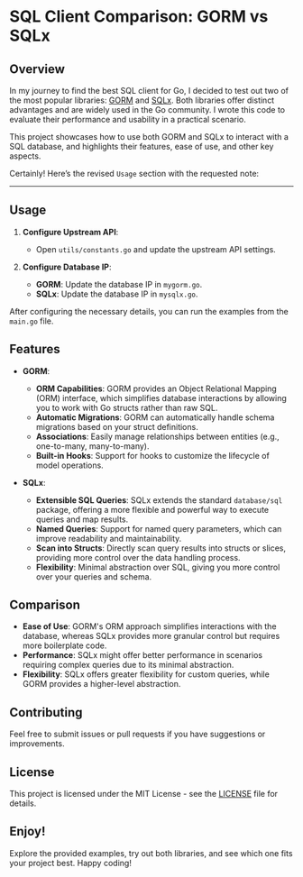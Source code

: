 # SQL Client Comparison: GORM vs SQLx

## Overview

In my journey to find the best SQL client for Go, I decided to test out two of the most popular libraries: [GORM](https://gorm.io/) and [SQLx](https://github.com/jmoiron/sqlx). Both libraries offer distinct advantages and are widely used in the Go community. I wrote this code to evaluate their performance and usability in a practical scenario.

This project showcases how to use both GORM and SQLx to interact with a SQL database, and highlights their features, ease of use, and other key aspects.

Certainly! Here’s the revised `Usage` section with the requested note:

---

## Usage

1. **Configure Upstream API**:
   - Open `utils/constants.go` and update the upstream API settings.

2. **Configure Database IP**:
   - **GORM**: Update the database IP in `mygorm.go`.
   - **SQLx**: Update the database IP in `mysqlx.go`.

After configuring the necessary details, you can run the examples from the `main.go` file.

## Features

- **GORM**:
  - **ORM Capabilities**: GORM provides an Object Relational Mapping (ORM) interface, which simplifies database interactions by allowing you to work with Go structs rather than raw SQL.
  - **Automatic Migrations**: GORM can automatically handle schema migrations based on your struct definitions.
  - **Associations**: Easily manage relationships between entities (e.g., one-to-many, many-to-many).
  - **Built-in Hooks**: Support for hooks to customize the lifecycle of model operations.

- **SQLx**:
  - **Extensible SQL Queries**: SQLx extends the standard `database/sql` package, offering a more flexible and powerful way to execute queries and map results.
  - **Named Queries**: Support for named query parameters, which can improve readability and maintainability.
  - **Scan into Structs**: Directly scan query results into structs or slices, providing more control over the data handling process.
  - **Flexibility**: Minimal abstraction over SQL, giving you more control over your queries and schema.


## Comparison

- **Ease of Use**: GORM's ORM approach simplifies interactions with the database, whereas SQLx provides more granular control but requires more boilerplate code.
- **Performance**: SQLx might offer better performance in scenarios requiring complex queries due to its minimal abstraction.
- **Flexibility**: SQLx offers greater flexibility for custom queries, while GORM provides a higher-level abstraction.

## Contributing

Feel free to submit issues or pull requests if you have suggestions or improvements. 

## License

This project is licensed under the MIT License - see the [LICENSE](LICENSE) file for details.

## Enjoy!

Explore the provided examples, try out both libraries, and see which one fits your project best. Happy coding!